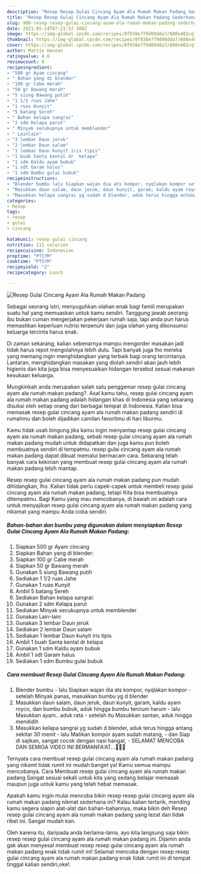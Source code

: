 ```yaml
---
description: "Resep Resep Gulai Cincang Ayam Ala Rumah Makan Padang Sederhana Untuk Jualan"
title: "Resep Resep Gulai Cincang Ayam Ala Rumah Makan Padang Sederhana Untuk Jualan"
slug: 900-resep-resep-gulai-cincang-ayam-ala-rumah-makan-padang-sederhana-untuk-jualan
date: 2021-05-24T07:21:57.500Z
image: https://img-global.cpcdn.com/recipes/0f938e7f9d08dda7/680x482cq70/resep-gulai-cincang-ayam-ala-rumah-makan-padang-foto-resep-utama.jpg
thumbnail: https://img-global.cpcdn.com/recipes/0f938e7f9d08dda7/680x482cq70/resep-gulai-cincang-ayam-ala-rumah-makan-padang-foto-resep-utama.jpg
cover: https://img-global.cpcdn.com/recipes/0f938e7f9d08dda7/680x482cq70/resep-gulai-cincang-ayam-ala-rumah-makan-padang-foto-resep-utama.jpg
author: Mattie Hanson
ratingvalue: 4.6
reviewcount: 8
recipeingredient:
- "500 gr Ayam cincang"
- " Bahan yang di blender"
- "100 gr Cabe merah"
- "50 gr Bawang merah"
- "5 siung Bawang putih"
- "1 1/2 ruas Jahe"
- "1 ruas Kunyit"
- "5 batang Sereh"
- " Bahan kelapa sangrai"
- "2 sdm Kelapa parut"
- " Minyak secukupnya untuk memblender"
- " Lainlain"
- "3 lembar Daun jeruk"
- "2 lembar Daun salam"
- "1 lembar Daun kunyit iris tipis"
- "1 buah Santa kental dr  kelapa"
- "1 sdm Kaldu ayam bubuk"
- "1 sdt Garam halus"
- "1 sdm Bumbu gulai bubuk"
recipeinstructions:
- "Blender bumbu lalu Siapkan wajan dia ats kompor, nyqlakan kompor setelah Minyak panas, masukkan bumbu yg d blender"
- "Masukkan daun salam, daun jeruk, daun kunyit, garam, kaldu ayam royco, dan bumbu bubuk, aduk hingga bumbu tercium harum lalu Masukkan ayam.. aduk rata setelah itu Masukkan santan, aduk hingga mendidih"
- "Masukkan kelapa sangrai yg sudah d blender, aduk terus hingga antang sekitar 30 menit lalu Matikan kompor ayam sudah matang, dan Siap di sajikan, sangat cocok dengan nasi hangat, SELAMAT MENCOBA DAN SEMIGA VIDEO INI BERMANFA&#39;AT...🤗🤗🙏"
categories:
- Resep
tags:
- resep
- gulai
- cincang

katakunci: resep gulai cincang 
nutrition: 111 calories
recipecuisine: Indonesian
preptime: "PT17M"
cooktime: "PT57M"
recipeyield: "2"
recipecategory: Lunch

---
```



![Resep Gulai Cincang Ayam Ala Rumah Makan Padang](https://img-global.cpcdn.com/recipes/0f938e7f9d08dda7/680x482cq70/resep-gulai-cincang-ayam-ala-rumah-makan-padang-foto-resep-utama.jpg)

Sebagai seorang istri, menyuguhkan olahan enak bagi famili merupakan suatu hal yang memuaskan untuk kamu sendiri. Tanggung jawab seorang ibu bukan cuman mengerjakan pekerjaan rumah saja, tapi anda pun harus memastikan keperluan nutrisi terpenuhi dan juga olahan yang dikonsumsi keluarga tercinta harus enak.

Di zaman  sekarang, kalian sebenarnya mampu mengorder masakan jadi tidak harus repot mengolahnya lebih dulu. Tapi banyak juga lho mereka yang memang ingin menghidangkan yang terbaik bagi orang tercintanya. Lantaran, menghidangkan masakan yang diolah sendiri akan jauh lebih higienis dan kita juga bisa menyesuaikan hidangan tersebut sesuai makanan kesukaan keluarga. 



Mungkinkah anda merupakan salah satu penggemar resep gulai cincang ayam ala rumah makan padang?. Asal kamu tahu, resep gulai cincang ayam ala rumah makan padang adalah hidangan khas di Indonesia yang sekarang disukai oleh setiap orang dari berbagai tempat di Indonesia. Kalian bisa memasak resep gulai cincang ayam ala rumah makan padang sendiri di rumahmu dan boleh dijadikan camilan favoritmu di hari liburmu.

Kamu tidak usah bingung jika kamu ingin menyantap resep gulai cincang ayam ala rumah makan padang, sebab resep gulai cincang ayam ala rumah makan padang mudah untuk didapatkan dan juga kamu pun boleh membuatnya sendiri di tempatmu. resep gulai cincang ayam ala rumah makan padang dapat dibuat memalui bermacam cara. Sekarang telah banyak cara kekinian yang membuat resep gulai cincang ayam ala rumah makan padang lebih mantap.

Resep resep gulai cincang ayam ala rumah makan padang pun mudah dihidangkan, lho. Kalian tidak perlu capek-capek untuk membeli resep gulai cincang ayam ala rumah makan padang, tetapi Kita bisa membuatnya ditempatmu. Bagi Kamu yang mau mencobanya, di bawah ini adalah cara untuk menyajikan resep gulai cincang ayam ala rumah makan padang yang nikamat yang mampu Anda coba sendiri.

<!--inarticleads1-->

##### Bahan-bahan dan bumbu yang digunakan dalam menyiapkan Resep Gulai Cincang Ayam Ala Rumah Makan Padang:

1. Siapkan 500 gr Ayam cincang
1. Siapkan  Bahan yang di blender:
1. Siapkan 100 gr Cabe merah
1. Siapkan 50 gr Bawang merah
1. Gunakan 5 siung Bawang putih
1. Sediakan 1 1/2 ruas Jahe
1. Gunakan 1 ruas Kunyit
1. Ambil 5 batang Sereh
1. Sediakan  Bahan kelapa sangrai:
1. Gunakan 2 sdm Kelapa parut
1. Sediakan  Minyak secukupnya untuk memblender
1. Gunakan  Lain-lain:
1. Gunakan 3 lembar Daun jeruk
1. Sediakan 2 lembar Daun salam
1. Sediakan 1 lembar Daun kunyit iris tipis
1. Ambil 1 buah Santa kental dr  kelapa
1. Gunakan 1 sdm Kaldu ayam bubuk
1. Ambil 1 sdt Garam halus
1. Sediakan 1 sdm Bumbu gulai bubuk




<!--inarticleads2-->

##### Cara membuat Resep Gulai Cincang Ayam Ala Rumah Makan Padang:

1. Blender bumbu - lalu Siapkan wajan dia ats kompor, nyqlakan kompor - setelah Minyak panas, masukkan bumbu yg d blender
1. Masukkan daun salam, daun jeruk, daun kunyit, garam, kaldu ayam royco, dan bumbu bubuk, aduk hingga bumbu tercium harum - lalu Masukkan ayam.. aduk rata - setelah itu Masukkan santan, aduk hingga mendidih
1. Masukkan kelapa sangrai yg sudah d blender, aduk terus hingga antang sekitar 30 menit - lalu Matikan kompor ayam sudah matang, - dan Siap di sajikan, sangat cocok dengan nasi hangat, - SELAMAT MENCOBA DAN SEMIGA VIDEO INI BERMANFA&#39;AT...🤗🤗🙏




Ternyata cara membuat resep gulai cincang ayam ala rumah makan padang yang nikamt tidak rumit ini mudah banget ya! Kamu semua mampu mencobanya. Cara Membuat resep gulai cincang ayam ala rumah makan padang Sangat sesuai sekali untuk kita yang sedang belajar memasak maupun juga untuk kamu yang telah hebat memasak.

Apakah kamu ingin mulai mencoba bikin resep resep gulai cincang ayam ala rumah makan padang nikmat sederhana ini? Kalau kalian tertarik, mending kamu segera siapin alat-alat dan bahan-bahannya, maka bikin deh Resep resep gulai cincang ayam ala rumah makan padang yang lezat dan tidak ribet ini. Sangat mudah kan. 

Oleh karena itu, daripada anda berlama-lama, ayo kita langsung saja bikin resep resep gulai cincang ayam ala rumah makan padang ini. Dijamin anda gak akan menyesal membuat resep resep gulai cincang ayam ala rumah makan padang enak tidak rumit ini! Selamat mencoba dengan resep resep gulai cincang ayam ala rumah makan padang enak tidak rumit ini di tempat tinggal kalian sendiri,oke!.

